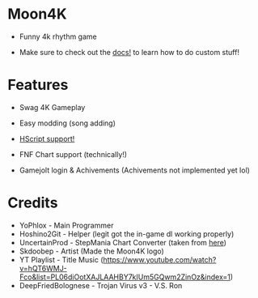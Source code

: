 # Moon4K

* Funny 4k rhythm game

* Make sure to check out the [docs!](https://github.com/Celestial-Studioz/Moon4K/tree/main/docs) to learn how to do custom stuff!

# Features

* Swag 4K Gameplay

* Easy modding (song adding)

* [HScript support!](https://github.com/Celestial-Studioz/Moon4K/tree/main/docs/HScript.md)

* FNF Chart support (technically!)

* Gamejolt login & Achivements (Achivements not implemented yet lol)

# Credits

* YoPhlox - Main Programmer
* Hoshino2Git - Helper (legit got the in-game dl working properly)
* UncertainProd - StepMania Chart Converter (taken from [here](https://github.com/UncertainProd/SMToPsychFNF-Web))
* Skdoobep - Artist (Made the Moon4K logo)
* YT Playlist - Title Music (https://www.youtube.com/watch?v=hQT6WMJ-Fco&list=PL06diOotXAJLAAHBY7kIUm5GQwm2ZinOz&index=1)
* DeepFriedBolognese - Trojan Virus v3 - V.S. Ron